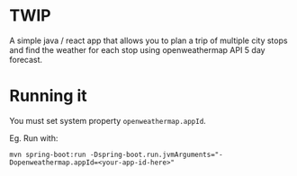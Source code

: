 # TWIP
A simple java / react app that allows you to plan a trip of multiple city stops
and find the weather for each stop using openweathermap API 5 day forecast.

# Running it

You must set system property `openweathermap.appId`.  

Eg. Run with:

```
mvn spring-boot:run -Dspring-boot.run.jvmArguments="-Dopenweathermap.appId=<your-app-id-here>"
```
